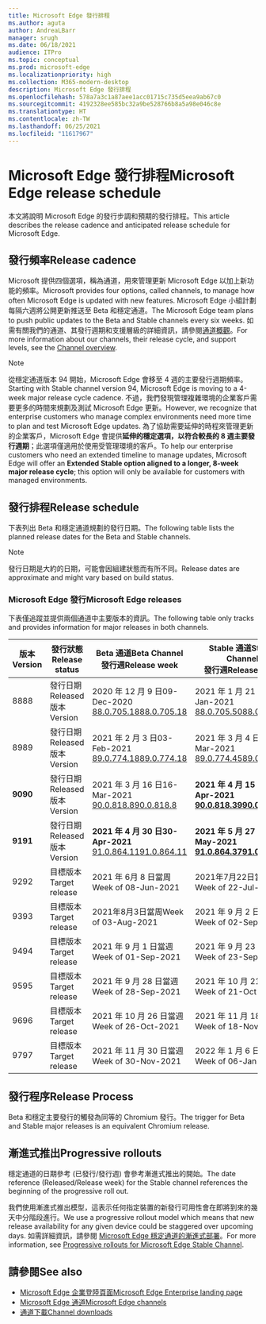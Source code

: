 ```yaml
---
title: Microsoft Edge 發行排程
ms.author: aguta
author: AndreaLBarr
manager: srugh
ms.date: 06/18/2021
audience: ITPro
ms.topic: conceptual
ms.prod: microsoft-edge
ms.localizationpriority: high
ms.collection: M365-modern-desktop
description: Microsoft Edge 發行排程
ms.openlocfilehash: 578a7a3c1a87aee1acc01715c735d5eea9ab67c0
ms.sourcegitcommit: 4192328ee585bc32a9be528766b8a5a98e046c8e
ms.translationtype: HT
ms.contentlocale: zh-TW
ms.lasthandoff: 06/25/2021
ms.locfileid: "11617967"
---
```

# <a name="microsoft-edge-release-schedule"></a><span data-ttu-id="65c13-103">Microsoft Edge 發行排程</span><span class="sxs-lookup"><span data-stu-id="65c13-103">Microsoft Edge release schedule</span></span>

<span data-ttu-id="65c13-104">本文將說明 Microsoft Edge 的發行步調和預期的發行排程。</span><span class="sxs-lookup"><span data-stu-id="65c13-104">This article describes the release cadence and anticipated release schedule for Microsoft Edge.</span></span>

## <a name="release-cadence"></a><span data-ttu-id="65c13-105">發行頻率</span><span class="sxs-lookup"><span data-stu-id="65c13-105">Release cadence</span></span>

<span data-ttu-id="65c13-106">Microsoft 提供四個選項，稱為通道，用來管理更新 Microsoft Edge 以加上新功能的頻率。</span><span class="sxs-lookup"><span data-stu-id="65c13-106">Microsoft provides four options, called channels, to manage how often Microsoft Edge is updated with new features.</span></span> <span data-ttu-id="65c13-107">Microsoft Edge 小組計劃每隔六週將公開更新推送至 Beta 和穩定通道。</span><span class="sxs-lookup"><span data-stu-id="65c13-107">The Microsoft Edge team plans to push public updates to the Beta and Stable channels every six weeks.</span></span> <span data-ttu-id="65c13-108">如需有關我們的通道、其發行週期和支援層級的詳細資訊，請參閱[通道概觀](./microsoft-edge-channels.md#channel-overview)。</span><span class="sxs-lookup"><span data-stu-id="65c13-108">For more information about our channels, their release cycle, and support levels, see the [Channel overview](./microsoft-edge-channels.md#channel-overview).</span></span>

> [!NOTE]
> <span data-ttu-id="65c13-109">從穩定通道版本 94 開始，Microsoft Edge 會移至 4 週的主要發行週期頻率。</span><span class="sxs-lookup"><span data-stu-id="65c13-109">Starting with Stable channel version 94, Microsoft Edge is moving to a 4-week major release cycle cadence.</span></span> <span data-ttu-id="65c13-110">不過，我們發現管理複雜環境的企業客戶需要更多的時間來規劃及測試 Microsoft Edge 更新。</span><span class="sxs-lookup"><span data-stu-id="65c13-110">However, we recognize that enterprise customers who manage complex environments need more time to plan and test Microsoft Edge updates.</span></span> <span data-ttu-id="65c13-111">為了協助需要延伸的時程來管理更新的企業客戶，Microsoft Edge 會提供**延伸的穩定選項，以符合較長的 8 週主要發行週期**；此選項僅適用於使用受管理環境的客戶。</span><span class="sxs-lookup"><span data-stu-id="65c13-111">To help our enterprise customers who need an extended timeline to manage updates, Microsoft Edge will offer an **Extended Stable option aligned to a longer, 8-week major release cycle**; this option will only be available for customers with managed environments.</span></span>

## <a name="release-schedule"></a><span data-ttu-id="65c13-112">發行排程</span><span class="sxs-lookup"><span data-stu-id="65c13-112">Release schedule</span></span>

<span data-ttu-id="65c13-113">下表列出 Beta 和穩定通道規劃的發行日期。</span><span class="sxs-lookup"><span data-stu-id="65c13-113">The following table lists the planned release dates for the Beta and Stable channels.</span></span>

> [!NOTE]
> <span data-ttu-id="65c13-114">發行日期是大約的日期，可能會因組建狀態而有所不同。</span><span class="sxs-lookup"><span data-stu-id="65c13-114">Release dates are approximate and might vary based on build status.</span></span>

### <a name="microsoft-edge-releases"></a><span data-ttu-id="65c13-115">Microsoft Edge 發行</span><span class="sxs-lookup"><span data-stu-id="65c13-115">Microsoft Edge releases</span></span>

<span data-ttu-id="65c13-116">下表僅追蹤並提供兩個通道中主要版本的資訊。</span><span class="sxs-lookup"><span data-stu-id="65c13-116">The following table only tracks and provides information for major releases in both channels.</span></span>

| <span data-ttu-id="65c13-117">版本</span><span class="sxs-lookup"><span data-stu-id="65c13-117">Version</span></span> | <span data-ttu-id="65c13-118">發行狀態</span><span class="sxs-lookup"><span data-stu-id="65c13-118">Release status</span></span> | <span data-ttu-id="65c13-119">Beta 通道</span><span class="sxs-lookup"><span data-stu-id="65c13-119">Beta Channel</span></span><br><span data-ttu-id="65c13-120">發行週</span><span class="sxs-lookup"><span data-stu-id="65c13-120">Release week</span></span> | <span data-ttu-id="65c13-121">Stable 通道</span><span class="sxs-lookup"><span data-stu-id="65c13-121">Stable Channel</span></span><br><span data-ttu-id="65c13-122">發行週</span><span class="sxs-lookup"><span data-stu-id="65c13-122">Release week</span></span> |
|---------|-----|------|--------|
| <span data-ttu-id="65c13-123">88</span><span class="sxs-lookup"><span data-stu-id="65c13-123">88</span></span> | <span data-ttu-id="65c13-124">發行日期</span><span class="sxs-lookup"><span data-stu-id="65c13-124">Released</span></span><br><span data-ttu-id="65c13-125">版本</span><span class="sxs-lookup"><span data-stu-id="65c13-125">Version</span></span> | <span data-ttu-id="65c13-126">2020 年 12 月 9 日</span><span class="sxs-lookup"><span data-stu-id="65c13-126">09-Dec-2020</span></span><br>[<span data-ttu-id="65c13-127">88.0.705.18</span><span class="sxs-lookup"><span data-stu-id="65c13-127">88.0.705.18</span></span>](/microsoft-edge-relnote-archive-beta-channel.md#version-88070518-december-9) | <span data-ttu-id="65c13-128">2021 年 1 月 21 日</span><span class="sxs-lookup"><span data-stu-id="65c13-128">21-Jan-2021</span></span><br>[<span data-ttu-id="65c13-129">88.0.705.50</span><span class="sxs-lookup"><span data-stu-id="65c13-129">88.0.705.50</span></span>](/microsoft-edge-relnote-archive-stable-channel.md#version-88070550-january-21)|
| <span data-ttu-id="65c13-130">89</span><span class="sxs-lookup"><span data-stu-id="65c13-130">89</span></span> | <span data-ttu-id="65c13-131">發行日期</span><span class="sxs-lookup"><span data-stu-id="65c13-131">Released</span></span><br><span data-ttu-id="65c13-132">版本</span><span class="sxs-lookup"><span data-stu-id="65c13-132">Version</span></span> | <span data-ttu-id="65c13-133">2021 年 2 月 3 日</span><span class="sxs-lookup"><span data-stu-id="65c13-133">03-Feb-2021</span></span><br>[<span data-ttu-id="65c13-134">89.0.774.18</span><span class="sxs-lookup"><span data-stu-id="65c13-134">89.0.774.18</span></span>](/microsoft-edge-relnote-beta-channel.md#version-89077423-february-8) | <span data-ttu-id="65c13-135">2021 年 3 月 4 日</span><span class="sxs-lookup"><span data-stu-id="65c13-135">04-Mar-2021</span></span><br>[<span data-ttu-id="65c13-136">89.0.774.45</span><span class="sxs-lookup"><span data-stu-id="65c13-136">89.0.774.45</span></span>](/microsoft-edge-relnote-stable-channel.md#version-89077445-march-4) |
| **<span data-ttu-id="65c13-137">90</span><span class="sxs-lookup"><span data-stu-id="65c13-137">90</span></span>** | <span data-ttu-id="65c13-138">發行日期</span><span class="sxs-lookup"><span data-stu-id="65c13-138">Released</span></span><br><span data-ttu-id="65c13-139">版本</span><span class="sxs-lookup"><span data-stu-id="65c13-139">Version</span></span> | <span data-ttu-id="65c13-140">2021 年 3 月 16 日</span><span class="sxs-lookup"><span data-stu-id="65c13-140">16-Mar-2021</span></span><br>[<span data-ttu-id="65c13-141">90.0.818.8</span><span class="sxs-lookup"><span data-stu-id="65c13-141">90.0.818.8</span></span>](/microsoft-edge-relnote-beta-channel.md#version-9008188-march-16) | **<span data-ttu-id="65c13-142">2021 年 4 月 15 日</span><span class="sxs-lookup"><span data-stu-id="65c13-142">15-Apr-2021</span></span>**<BR>**[<span data-ttu-id="65c13-143">90.0.818.39</span><span class="sxs-lookup"><span data-stu-id="65c13-143">90.0.818.39</span></span>](/microsoft-edge-relnote-stable-channel#version-90081839-april-15)** |
| **<span data-ttu-id="65c13-144">91</span><span class="sxs-lookup"><span data-stu-id="65c13-144">91</span></span>** | <span data-ttu-id="65c13-145">發行日期</span><span class="sxs-lookup"><span data-stu-id="65c13-145">Released</span></span><br><span data-ttu-id="65c13-146">版本</span><span class="sxs-lookup"><span data-stu-id="65c13-146">Version</span></span> | **<span data-ttu-id="65c13-147">2021 年 4 月 30 日</span><span class="sxs-lookup"><span data-stu-id="65c13-147">30-Apr-2021</span></span>**<br>[<span data-ttu-id="65c13-148">91.0.864.11</span><span class="sxs-lookup"><span data-stu-id="65c13-148">91.0.864.11</span></span>](/microsoft-edge-relnote-beta-channel.md#version-91086411-april-30) | **<span data-ttu-id="65c13-149">2021 年 5 月 27 日</span><span class="sxs-lookup"><span data-stu-id="65c13-149">27-May-2021</span></span>**<BR>**[<span data-ttu-id="65c13-150">91.0.864.37</span><span class="sxs-lookup"><span data-stu-id="65c13-150">91.0.864.37</span></span>](/microsoft-edge-relnote-stable-channel#version-91086437-may-27)** |
| <span data-ttu-id="65c13-151">92</span><span class="sxs-lookup"><span data-stu-id="65c13-151">92</span></span> | <span data-ttu-id="65c13-152">目標版本</span><span class="sxs-lookup"><span data-stu-id="65c13-152">Target release</span></span> | <span data-ttu-id="65c13-153">2021 年 6月 8 日當周</span><span class="sxs-lookup"><span data-stu-id="65c13-153">Week of 08-Jun-2021</span></span> | <span data-ttu-id="65c13-154">2021年7月22日當周</span><span class="sxs-lookup"><span data-stu-id="65c13-154">Week of 22-Jul-2021</span></span> |
| <span data-ttu-id="65c13-155">93</span><span class="sxs-lookup"><span data-stu-id="65c13-155">93</span></span> | <span data-ttu-id="65c13-156">目標版本</span><span class="sxs-lookup"><span data-stu-id="65c13-156">Target release</span></span> | <span data-ttu-id="65c13-157">2021年8月3日當周</span><span class="sxs-lookup"><span data-stu-id="65c13-157">Week of 03-Aug-2021</span></span> | <span data-ttu-id="65c13-158">2021 年 9 月 2 日當週</span><span class="sxs-lookup"><span data-stu-id="65c13-158">Week of 02-Sep-2021</span></span> |
| <span data-ttu-id="65c13-159">94</span><span class="sxs-lookup"><span data-stu-id="65c13-159">94</span></span> | <span data-ttu-id="65c13-160">目標版本</span><span class="sxs-lookup"><span data-stu-id="65c13-160">Target release</span></span> | <span data-ttu-id="65c13-161">2021 年 9 月 1 日當週</span><span class="sxs-lookup"><span data-stu-id="65c13-161">Week of 01-Sep-2021</span></span> | <span data-ttu-id="65c13-162">2021 年 9 月 23 日當週</span><span class="sxs-lookup"><span data-stu-id="65c13-162">Week of 23-Sep-2021</span></span> |
| <span data-ttu-id="65c13-163">95</span><span class="sxs-lookup"><span data-stu-id="65c13-163">95</span></span> | <span data-ttu-id="65c13-164">目標版本</span><span class="sxs-lookup"><span data-stu-id="65c13-164">Target release</span></span> | <span data-ttu-id="65c13-165">2021 年 9 月 28 日當週</span><span class="sxs-lookup"><span data-stu-id="65c13-165">Week of 28-Sep-2021</span></span> | <span data-ttu-id="65c13-166">2021 年 10 月 21 日當週</span><span class="sxs-lookup"><span data-stu-id="65c13-166">Week of 21-Oct-2021</span></span> |
| <span data-ttu-id="65c13-167">96</span><span class="sxs-lookup"><span data-stu-id="65c13-167">96</span></span> | <span data-ttu-id="65c13-168">目標版本</span><span class="sxs-lookup"><span data-stu-id="65c13-168">Target release</span></span> | <span data-ttu-id="65c13-169">2021 年 10 月 26 日當週</span><span class="sxs-lookup"><span data-stu-id="65c13-169">Week of 26-Oct-2021</span></span> | <span data-ttu-id="65c13-170">2021 年 11 月 18 日當週</span><span class="sxs-lookup"><span data-stu-id="65c13-170">Week of 18-Nov-2021</span></span> |
| <span data-ttu-id="65c13-171">97</span><span class="sxs-lookup"><span data-stu-id="65c13-171">97</span></span> | <span data-ttu-id="65c13-172">目標版本</span><span class="sxs-lookup"><span data-stu-id="65c13-172">Target release</span></span> | <span data-ttu-id="65c13-173">2021 年 11 月 30 日當週</span><span class="sxs-lookup"><span data-stu-id="65c13-173">Week of 30-Nov-2021</span></span> | <span data-ttu-id="65c13-174">2022 年 1 月 6 日當週</span><span class="sxs-lookup"><span data-stu-id="65c13-174">Week of 06-Jan-2022</span></span> |

## <a name="release-process"></a><span data-ttu-id="65c13-175">發行程序</span><span class="sxs-lookup"><span data-stu-id="65c13-175">Release Process</span></span>

<span data-ttu-id="65c13-176">Beta 和穩定主要發行的觸發為同等的 Chromium 發行。</span><span class="sxs-lookup"><span data-stu-id="65c13-176">The trigger for Beta and Stable major releases is an equivalent Chromium release.</span></span>

## <a name="progressive-rollouts"></a><span data-ttu-id="65c13-177">漸進式推出</span><span class="sxs-lookup"><span data-stu-id="65c13-177">Progressive rollouts</span></span>

<span data-ttu-id="65c13-178">穩定通道的日期參考 (已發行/發行週) 會參考漸進式推出的開始。</span><span class="sxs-lookup"><span data-stu-id="65c13-178">The date reference (Released/Release week) for the Stable channel references the beginning of the progressive roll out.</span></span>

<span data-ttu-id="65c13-179">我們使用漸進式推出模型，這表示任何指定裝置的新發行可用性會在即將到來的幾天中分階段進行。</span><span class="sxs-lookup"><span data-stu-id="65c13-179">We use a progressive rollout model which means that new release availability for any given device could be staggered over upcoming days.</span></span> <span data-ttu-id="65c13-180">如需詳細資訊，請參閱 [Microsoft Edge 穩定通道的漸進式部署](/deployedge/microsoft-edge-update-progressive-rollout)。</span><span class="sxs-lookup"><span data-stu-id="65c13-180">For more information, see [Progressive rollouts for Microsoft Edge Stable Channel](/deployedge/microsoft-edge-update-progressive-rollout).</span></span>

## <a name="see-also"></a><span data-ttu-id="65c13-181">請參閱</span><span class="sxs-lookup"><span data-stu-id="65c13-181">See also</span></span>

- [<span data-ttu-id="65c13-182">Microsoft Edge 企業登陸頁面</span><span class="sxs-lookup"><span data-stu-id="65c13-182">Microsoft Edge Enterprise landing page</span></span>](https://aka.ms/EdgeEnterprise)
- [<span data-ttu-id="65c13-183">Microsoft Edge 通道</span><span class="sxs-lookup"><span data-stu-id="65c13-183">Microsoft Edge channels</span></span>](/deployedge/microsoft-edge-channels)
- [<span data-ttu-id="65c13-184">通道下載</span><span class="sxs-lookup"><span data-stu-id="65c13-184">Channel downloads</span></span>](https://www.microsoft.com/edge/business/download)